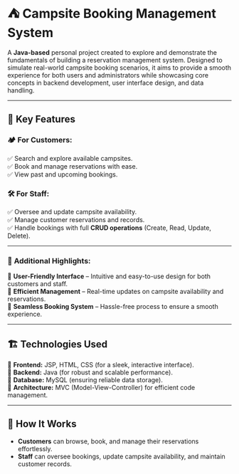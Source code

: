 # ⛺ **Campsite Booking Management System**  

A **Java-based** personal project created to explore and demonstrate the fundamentals of building a reservation management system. Designed to simulate real-world campsite booking scenarios, it aims to provide a smooth experience for both users and administrators while showcasing core concepts in backend development, user interface design, and data handling.

---
## 🚀 **Key Features** 
### 🏕️ **For Customers:**  
✅ Search and explore available campsites.  
✅ Book and manage reservations with ease.  
✅ View past and upcoming bookings.  

### 🛠️ **For Staff:**  
✅ Oversee and update campsite availability.  
✅ Manage customer reservations and records.  
✅ Handle bookings with full **CRUD operations** (Create, Read, Update, Delete).  

---
### 🎯 **Additional Highlights:**  
🔹 **User-Friendly Interface** – Intuitive and easy-to-use design for both customers and staff.  
🔹 **Efficient Management** – Real-time updates on campsite availability and reservations.  
🔹 **Seamless Booking System** – Hassle-free process to ensure a smooth experience. 

---
## 🏗️ **Technologies Used**  
🔹 **Frontend:** JSP, HTML, CSS (for a sleek, interactive interface).  
🔹 **Backend:** Java (for robust and scalable performance).  
🔹 **Database:** MySQL (ensuring reliable data storage).  
🔹 **Architecture:** MVC (Model-View-Controller) for efficient code management.  

---
## 📌 **How It Works**  
- **Customers** can browse, book, and manage their reservations effortlessly.  
- **Staff** can oversee bookings, update campsite availability, and maintain customer records.  
